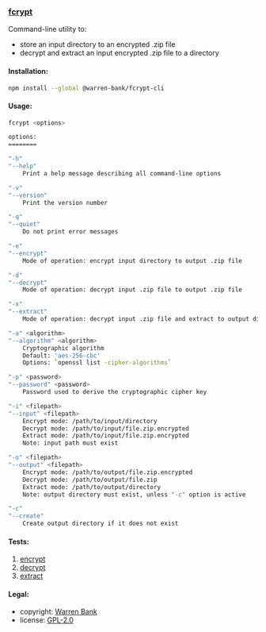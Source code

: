 ### [fcrypt](https://github.com/warren-bank/node-fcrypt-cli)

Command-line utility to:
* store an input directory to an encrypted .zip file
* decrypt and extract an input encrypted .zip file to a directory

#### Installation:

```bash
npm install --global @warren-bank/fcrypt-cli
```

#### Usage:

```bash
fcrypt <options>

options:
========

"-h"
"--help"
    Print a help message describing all command-line options

"-v"
"--version"
    Print the version number

"-q"
"--quiet"
    Do not print error messages

"-e"
"--encrypt"
    Mode of operation: encrypt input directory to output .zip file

"-d"
"--decrypt"
    Mode of operation: decrypt input .zip file to output .zip file

"-x"
"--extract"
    Mode of operation: decrypt input .zip file and extract to output directory

"-a" <algorithm>
"--algorithm" <algorithm>
    Cryptographic algorithm
    Default: 'aes-256-cbc'
    Options: `openssl list -cipher-algorithms`

"-p" <password>
"--password" <password>
    Password used to derive the cryptographic cipher key

"-i" <filepath>
"--input" <filepath>
    Encrypt mode: /path/to/input/directory
    Decrypt mode: /path/to/input/file.zip.encrypted
    Extract mode: /path/to/input/file.zip.encrypted
    Note: input path must exist

"-o" <filepath>
"--output" <filepath>
    Encrypt mode: /path/to/output/file.zip.encrypted
    Decrypt mode: /path/to/output/file.zip
    Extract mode: /path/to/output/directory
    Note: output directory must exist, unless "-c" option is active

"-c"
"--create"
    Create output directory if it does not exist
```

#### Tests:

1. [encrypt](https://github.com/warren-bank/node-fcrypt-cli/blob/master/tests/1-encrypt-bin.bat)
2. [decrypt](https://github.com/warren-bank/node-fcrypt-cli/blob/master/tests/2-decrypt-bin.bat)
3. [extract](https://github.com/warren-bank/node-fcrypt-cli/blob/master/tests/3-extract-bin.bat)

#### Legal:

* copyright: [Warren Bank](https://github.com/warren-bank)
* license: [GPL-2.0](https://www.gnu.org/licenses/old-licenses/gpl-2.0.txt)

